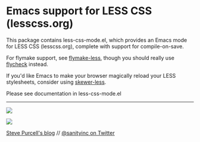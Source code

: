 Emacs support for LESS CSS (lesscss.org)
========================================

This package contains less-css-mode.el, which provides an Emacs mode
for LESS CSS (lesscss.org), complete with support for compile-on-save.

For flymake support, see [flymake-less](https://github.com/purcell/flymake-less),
though you should really use [flycheck](https://github.com/lunaryorn/flycheck) instead.

If you'd like Emacs to make your browser magically reload your LESS
stylesheets, consider using [skewer-less](https://github.com/purcell/skewer-less).

Please see documentation in less-css-mode.el

<hr>

[![](http://api.coderwall.com/purcell/endorsecount.png)](http://coderwall.com/purcell)

[![](http://www.linkedin.com/img/webpromo/btn_liprofile_blue_80x15.png)](http://uk.linkedin.com/in/stevepurcell)

[Steve Purcell's blog](http://www.sanityinc.com/) // [@sanityinc on Twitter](https://twitter.com/sanityinc)
